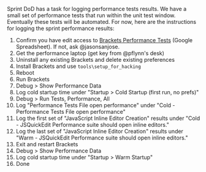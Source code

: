 Sprint DoD has a task for logging performance tests results. We have a small set of performance tests that run within the unit test window. Eventually these tests will be automated. For now, here are the instructions for logging the sprint performance results:

1. Confirm you have edit access to [Brackets Performance Tests](https://docs.google.com/spreadsheet/ccc?key=0Aras0diokeHxdEc5RGtOeVI0V0xGU3FPUXBuX3ZYTlE#gid=0) (Google Spreadsheet). If not, ask @jasonsanjose.
2. Get the performance laptop (get key from @pflynn's desk)
3. Uninstall any existing Brackets and delete existing preferences
4. Install Brackets and use ``tools\setup_for_hacking``
5. Reboot
6. Run Brackets
7. Debug > Show Performance Data
8. Log cold startup time under "Startup > Cold Startup (first run, no prefs)"
9. Debug > Run Tests, Performance, All
10. Log "Performance Tests File open performance" under "Cold - Performance Tests File open performance"
11. Log the first set of "JavaScript Inline Editor Creation" results under "Cold - JSQuickEdit Performance suite should open inline editors."
12. Log the last set of "JavaScript Inline Editor Creation" results under "Warm - JSQuickEdit Performance suite should open inline editors."
13. Exit and restart Brackets
14. Debug > Show Performance Data
15. Log cold startup time under "Startup > Warm Startup"
16. Done